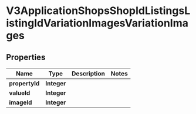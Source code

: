 

# V3ApplicationShopsShopIdListingsListingIdVariationImagesVariationImages


## Properties

Name | Type | Description | Notes
------------ | ------------- | ------------- | -------------
**propertyId** | **Integer** |  | 
**valueId** | **Integer** |  | 
**imageId** | **Integer** |  | 



